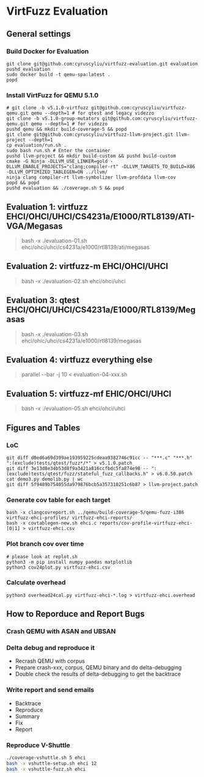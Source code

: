 # VirtFuzz Evaluation

## General settings

### Build Docker for Evaluation 
```
git clone git@github.com:cyruscyliu/virtfuzz-evaluation.git evaluation
pushd evaluation
sudo docker build -t qemu-spa:latest .
popd
```

### Install VirtFuzz for QEMU 5.1.0
```
# git clone -b v5.1.0-virtfuzz git@github.com:cyruscyliu/virtfuzz-qemu.git qemu --depth=1 # for qtest and legacy videzzo
git clone -b v5.1.0-group-mutators git@github.com:cyruscyliu/virtfuzz-qemu.git qemu --depth=1 # for videzzo
pushd qemu && mkdir build-coverage-5 && popd
git clone git@github.com:cyruscyliu/virtfuzz-llvm-project.git llvm-project --depth=1
cp evaluation/run.sh .
sudo bash run.sh # Enter the container
pushd llvm-project && mkdir build-custom && pushd build-custom
cmake -G Ninja -DLLVM_USE_LINKER=gold -DLLVM_ENABLE_PROJECTS="clang;compiler-rt" -DLLVM_TARGETS_TO_BUILD=X86 -DLLVM_OPTIMIZED_TABLEGEN=ON ../llvm/
ninja clang compiler-rt llvm-symbolizer llvm-profdata llvm-cov
popd && popd
pushd evaluation && ./coverage.sh 5 && popd
```

## Evaluation 1: virtfuzz EHCI/OHCI/UHCI/CS4231a/E1000/RTL8139/ATI-VGA/Megasas
>bash -x ./evaluation-01.sh ehci/ohci/uhci/cs4231a/e1000/rtl8139/ati/megasas

## Evaluation 2: virtfuzz-m EHCI/OHCI/UHCI
>bash -x ./evaluation-02.sh ehci/ohci/uhci

## Evaluation 3: qtest EHCI/OHCI/UHCI/CS4231a/E1000/RTL8139/Megasas
>bash -x ./evaluation-03.sh ehci/ohic/uhci/cs4231a/e1000/rtl8139/megasas

## Evaluation 4: virtfuzz everything else
>parallel --bar -j 10 < evaluation-04-xxx.sh

## Evaluation 5: virtfuzz-mf EHIC/OHCI/UHCI
>bash -x ./evaluation-05.sh ehci/ohci/uhci

## Figures and Tables

### LoC
```
git diff d0ed6a69d399ae193959225cdeaa9382746c91cc -- "***.c" "***.h" ":(exclude)tests/qtest/fuzz*/*" > v5.1.0.patch
git diff 3e13d8e34b53d8f9a3421a816ccfbdc5fa874e98 -- ":(exclude)tests/qtest/fuzz/stateful_fuzz_callbacks.h" > v6.0.50.patch
cat demo3.py demolib.py | wc
git diff 5f9489b754055da979876bcb5a357310251c6b87 > llvm-project.patch
```

### Generate cov table for each target
```
bash -x clangcovreport.sh ../qemu/build-coverage-5/qemu-fuzz-i386 virtfuzz-ehci-profiles/ virtfuzz-ehci-reports/
bash -x covtablegen-new.sh ehci.c reports/cov-profile-virtfuzz-ehci- [0|1] > virtfuzz-ehci.csv
```

### Plot branch cov over time
```
# please look at replot.sh
python3 -m pip install numpy pandas matplotlib
python3 cov24plot.py virtfuzz-ehci.csv
```

### Calculate overhead
```
python3 overhead24cal.py virtfuzz-ehci-*.log > virtfuzz-ehci.overhead
```

## How to Reporduce and Report Bugs

### Crash QEMU with ASAN and UBSAN

### Delta debug and reproduce it

+ Recrash QEMU with corpus
+ Prepare crash-xxx, corpus, QEMU binary and do delta-debugging
+ Double check the results of delta-debugging to get the backtrace

### Write report and send emails

+ Backtrace
+ Reproduce
+ Summary
+ Fix
+ Report

### Reproduce V-Shuttle

```bash
./coverage-vshuttle.sh 5 ehci
bash -x vshuttle-setup.sh ehci 12
bash -x vshuttle-fuzz.sh ehci
```
